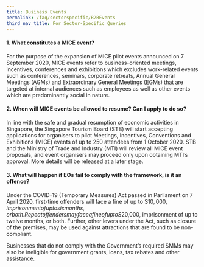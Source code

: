 ```yaml
---
title: Business Events
permalink: /faq/sectorspecific/B2BEvents
third_nav_title: For Sector-Specific Queries
---
```


#### **1. What constitutes a MICE event?**
For the purpose of the expansion of MICE pilot events announced on 7 September 2020, MICE events refer to business-oriented meetings, incentives, conferences and exhibitions which excludes work-related events such as conferences, seminars, corporate retreats, Annual General Meetings (AGMs) and Extraordinary General Meetings (EGMs) that are targeted at internal audiences such as employees as well as other events which are predominantly social in nature.

#### **2. When will MICE events be allowed to resume? Can I apply to do so?**
In line with the safe and gradual resumption of economic activities in Singapore, the Singapore Tourism Board (STB) will start accepting applications for organisers to pilot Meetings, Incentives, Conventions and Exhibitions (MICE)  events of up to 250 attendees from 1 October 2020. STB and the Ministry of Trade and Industry (MTI) will review all MICE event proposals, and event organisers may proceed only upon obtaining MTI’s approval. More details will be released at a later stage.

#### **3. What will happen if EOs fail to comply with the framework, is it an offence?**
Under the COVID-19 (Temporary Measures) Act passed in Parliament on 7 April 2020, first-time offenders will face a fine of up to S$10,000, imprisonment of up to six months, or both. Repeat offenders may face a fine of up to S$20,000, imprisonment of up to twelve months, or both. Further, other levers under the Act, such as closure of the premises, may be used against attractions that are found to be non-compliant.

Businesses that do not comply with the Government’s required SMMs may also be ineligible for government grants, loans, tax rebates and other assistance.

[^1]: Excludes work-related events such as conferences, seminars, corporate retreats, Annual General Meetings (AGMs) and Extraordinary General Meetings (EGMs) targeted at internal audience including employees.